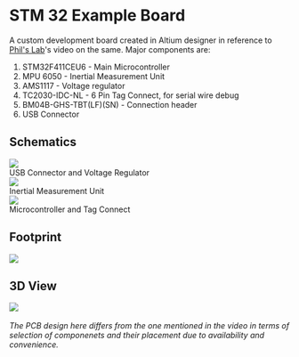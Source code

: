 # STM 32 Example Board
A custom development board created in Altium designer in reference to <a href = "https://www.youtube.com/watch?v=PMEpQZ90f34">Phil's Lab</a>'s video on the same.
Major components are:
<ol>
  <li>STM32F411CEU6 - Main Microcontroller</li>
  <li>MPU 6050 - Inertial Measurement Unit</li>
  <li>AMS1117 -  Voltage regulator</li>
  <li>TC2030-IDC-NL - 6 Pin Tag Connect, for serial wire debug</li>
  <li>BM04B-GHS-TBT(LF)(SN) - Connection header</li>
  <li>USB Connector</li>
</ol>

<h2>Schematics</h2>
<img src = "https://github.com/jyotissh/STM32_ExampleBoard/assets/43207029/a09b7b46-ef7a-42ac-ab84-69c65e40cbb7"> <br/> USB Connector and Voltage Regulator <br/>
<img src = "https://github.com/jyotissh/STM32_ExampleBoard/assets/43207029/e66ef69d-c4e8-4f5a-b94d-99e1f4a518c5"> <br/> Inertial Measurement Unit <br/>
<img src = "https://github.com/jyotissh/STM32_ExampleBoard/assets/43207029/04d1fc1e-a467-408e-98ae-9889aa1af1a6"> <br/> Microcontroller and Tag Connect <br/>
<h2>Footprint</h2>
<img src = "https://github.com/jyotissh/STM32_ExampleBoard/assets/43207029/d07230a4-fdd2-4f3c-bc96-583fe2de9a62">
<h2>3D View</h2>
<img src = "https://github.com/jyotissh/STM32_ExampleBoard/assets/43207029/568b90a6-ff24-4eeb-b85d-db51a7ad4285">

<br/>
<br/>
<footer>
<i>The PCB design here differs from the one mentioned in the video in terms of selection of componenets and their placement due to availability and convenience.</i>
</footer>

